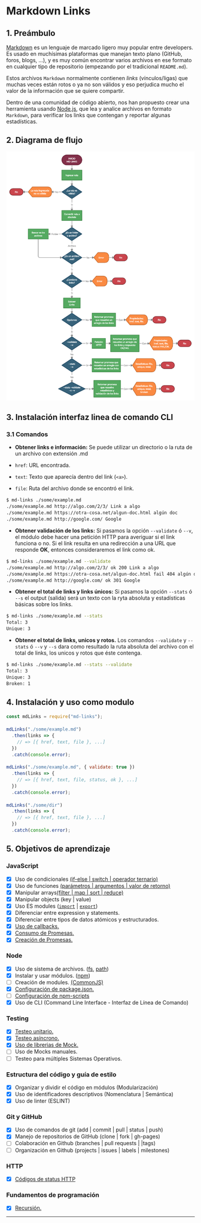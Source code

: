 # Markdown Links

## 1. Preámbulo

[Markdown](https://es.wikipedia.org/wiki/Markdown) es un lenguaje de marcado
ligero muy popular entre developers. Es usado en muchísimas plataformas que
manejan texto plano (GitHub, foros, blogs, ...), y es muy común
encontrar varios archivos en ese formato en cualquier tipo de repositorio
(empezando por el tradicional `README.md`).

Estos archivos `Markdown` normalmente contienen _links_ (vínculos/ligas) que
muchas veces están rotos o ya no son válidos y eso perjudica mucho el valor de
la información que se quiere compartir.

Dentro de una comunidad de código abierto, nos han propuesto crear una
herramienta usando [Node.js](https://nodejs.org/), que lea y analice archivos
en formato `Markdown`, para verificar los links que contengan y reportar
algunas estadísticas.


## 2. Diagrama de flujo

<p align = "center"> <img src="assets/DiagramaMdLinks.jpg"></p>


## 3. Instalación interfaz linea de comando CLI

### 3.1 Comandos
* **Obtener links e información:** Se puede utilizar un directorio o la ruta de un archivo con extensión .md

* `href`: URL encontrada.
* `text`: Texto que aparecía dentro del link (`<a>`).
* `file`: Ruta del archivo donde se encontró el link.

```sh
$ md-links ./some/example.md
./some/example.md http://algo.com/2/3/ Link a algo
./some/example.md https://otra-cosa.net/algun-doc.html algún doc
./some/example.md http://google.com/ Google
```

* **Obtener validación de los links:** Si pasamos la opción `--validate` ó `--v`, el módulo debe hacer una petición HTTP para averiguar si el link funciona o no. Si el link resulta en una redirección a una
URL que responde **OK**, entonces consideraremos el link como ok.

```sh
$ md-links ./some/example.md --validate
./some/example.md http://algo.com/2/3/ ok 200 Link a algo
./some/example.md https://otra-cosa.net/algun-doc.html fail 404 algún doc
./some/example.md http://google.com/ ok 301 Google
```

* **Obtener el total de links y links únicos:** Si pasamos la opción `--stats` ó `--s` el output (salida) será un texto con la ryta absoluta y estadísticas básicas sobre los links.

```sh
$ md-links ./some/example.md --stats
Total: 3
Unique: 3
```

* **Obtener el total de links, unicos y rotos.** Los comandos `--validate` y `--stats` ó `--v` y `--s` dara como resultado la ruta absoluta del archivo con el total de links, los unicos y rotos que éste contenga.

```sh
$ md-links ./some/example.md --stats --validate
Total: 3
Unique: 3
Broken: 1
```


## 4. Instalación y uso como modulo

```js
const mdLinks = require("md-links");

mdLinks("./some/example.md")
  .then(links => {
    // => [{ href, text, file }, ...]
  })
  .catch(console.error);

mdLinks("./some/example.md", { validate: true })
  .then(links => {
    // => [{ href, text, file, status, ok }, ...]
  })
  .catch(console.error);

mdLinks("./some/dir")
  .then(links => {
    // => [{ href, text, file }, ...]
  })
  .catch(console.error);
```


## 5. Objetivos de aprendizaje

### JavaScript

* [X] Uso de condicionales [(if-else | switch | operador ternario)](https://developer.mozilla.org/es/docs/Learn/JavaScript/Building_blocks/conditionals)
* [X] Uso de funciones [(parámetros | argumentos | valor de retorno)](https://developer.mozilla.org/es/docs/Learn/JavaScript/Building_blocks/Functions)
* [X] Manipular arrays[(filter | map | sort | reduce)](https://developer.mozilla.org/es/docs/Web/JavaScript/Reference/Global_Objects/Array/)
* [X] Manipular objects (key | value)
* [X] Uso ES modules ([`import`](https://developer.mozilla.org/en-US/docs/Web/JavaScript/Reference/Statements/import)
| [`export`](https://developer.mozilla.org/en-US/docs/Web/JavaScript/Reference/Statements/export))
* [X] Diferenciar entre expression y statements.
* [X] Diferenciar entre tipos de datos atómicos y estructurados.
* [X] [Uso de callbacks.](https://developer.mozilla.org/es/docs/Glossary/Callback_function)
* [X] [Consumo de Promesas.](https://scotch.io/tutorials/javascript-promises-for-dummies#toc-consuming-promises)
* [X] [Creación de Promesas.](https://www.freecodecamp.org/news/how-to-write-a-javascript-promise-4ed8d44292b8/)

### Node

* [X] Uso de sistema de archivos. ([fs](https://nodejs.org/api/fs.html), [path](https://nodejs.org/api/path.html))
* [X] Instalar y usar módulos. ([npm](https://www.npmjs.com/))
* [ ] Creación de modules. [(CommonJS)](https://nodejs.org/docs/latest-v0.10.x/api/modules.html)
* [X] [Configuración de package.json.](https://docs.npmjs.com/files/package.json)
* [ ] [Configuración de npm-scripts](https://docs.npmjs.com/misc/scripts)
* [X] Uso de CLI (Command Line Interface - Interfaz de Línea de Comando)

### Testing

* [X] [Testeo unitario.](https://jestjs.io/docs/es-ES/getting-started)
* [X] [Testeo asíncrono.](https://jestjs.io/docs/es-ES/asynchronous)
* [X] [Uso de librerias de Mock.](https://jestjs.io/docs/es-ES/manual-mocks)
* [ ] Uso de Mocks manuales.
* [ ] Testeo para múltiples Sistemas Operativos.

### Estructura del código y guía de estilo

* [X] Organizar y dividir el código en módulos (Modularización)
* [X] Uso de identificadores descriptivos (Nomenclatura | Semántica)
* [X] Uso de linter (ESLINT)

### Git y GitHub

* [X] Uso de comandos de git (add | commit | pull | status | push)
* [X] Manejo de repositorios de GitHub (clone | fork | gh-pages)
* [ ] Colaboración en Github (branches | pull requests | |tags)
* [ ] Organización en Github (projects | issues | labels | milestones)

### HTTP

* [X] [Códigos de status HTTP](https://developer.mozilla.org/en-US/docs/Web/HTTP/Status)

### Fundamentos de programación

* [X] [Recursión.](https://www.youtube.com/watch?v=lPPgY3HLlhQ)

***

